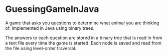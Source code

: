 # GuessingGameInJava
A game that asks you questions to determine what animal you are thinking of. Implemented in Java using binary trees.

The answers to each question are stored in a binary tree that is read in from a text file every time the game is started. Each node is saved and read from the file using level-order traversal.
